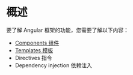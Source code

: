 # 概述
要了解 Angular 框架的功能，您需要了解以下内容：
* [Components 组件](./Components.md)
* [Templates 模板](./Templates.md)
* Directives 指令
* Dependency injection 依赖注入